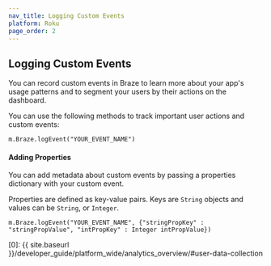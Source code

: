 ```yaml
---
nav_title: Logging Custom Events
platform: Roku
page_order: 2
---
```

## Logging Custom Events

You can record custom events in Braze to learn more about your app's usage patterns and to segment your users by their actions on the dashboard.

You can use the following methods to track important user actions and custom events:

```
m.Braze.logEvent("YOUR_EVENT_NAME")
```

#### Adding Properties

You can add metadata about custom events by passing a properties dictionary with your custom event.

Properties are defined as key-value pairs.  Keys are `String` objects and values can be `String`, or `Integer`.

```
m.Braze.logEvent("YOUR_EVENT_NAME", {"stringPropKey" : "stringPropValue", "intPropKey" : Integer intPropValue})
```

[0]: {{ site.baseurl }}/developer_guide/platform_wide/analytics_overview/#user-data-collection
